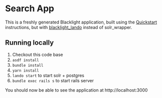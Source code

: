 # Search App
This is a freshly generated Blacklight application, built using the [Quickstart](https://github.com/projectblacklight/blacklight/wiki/Quickstart) instructions, but with [blacklight_lando](https://github.com/bess/blacklight_lando) instead of solr_wrapper.

## Running locally
1. Checkout this code base
2. `asdf install`
3. `bundle install`
4. `yarn install`
5. `lando start` to start solr + postgres
6. `bundle exec rails s` to start rails server

You should now be able to see the application at http://localhost:3000
